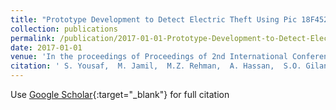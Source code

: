 ```yaml
---
title: "Prototype Development to Detect Electric Theft Using Pic 18F452"
collection: publications
permalink: /publication/2017-01-01-Prototype-Development-to-Detect-Electric-Theft-Using-Pic-18F452
date: 2017-01-01
venue: 'In the proceedings of Proceedings of 2nd International Conference on Recent trends in Computer Science and Electronic Engineering - RTCSE-2017'
citation: ' S. Yousaf,  M. Jamil,  M.Z. Rehman,  A. Hassan,  S.O. Gilani, &quot;Prototype Development to Detect Electric Theft Using Pic 18F452.&quot; In the proceedings of Proceedings of 2nd International Conference on Recent trends in Computer Science and Electronic Engineering - RTCSE-2017, 2017.'
---
```

Use [Google Scholar](https://scholar.google.com/scholar?q=Prototype+Development+to+Detect+Electric+Theft+Using+Pic+18F452){:target="_blank"} for full citation